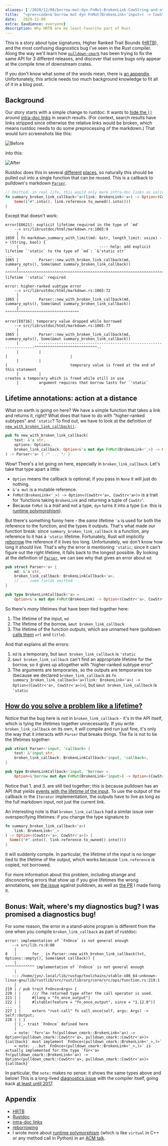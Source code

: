 ```yaml
---
aliases: ['/2020/12/08/borrow-mut-dyn-FnMut-BrokenLink-CowString-and-other-valid-rust-programs.html']
title:	"<pre><code>&'borrow mut dyn FnMut(BrokenLink<'input>) -> CowStr<'input></code></pre> and other valid rust programs"
date:	2020-12-08
extra: {audience: everyone}
description: Why HRTB are my least-favorite part of Rust
---
```


This is a story about type signatures, Higher Ranked Trait Bounds ([HRTB]), and the most
confusing diagnostics bug I've seen in the Rust compiler. Along the way we'll learn how
[`pulldown-cmark`] has been trying to fix the same API for 3 different releases, and discover
that some bugs only appear at the compile time of downstream crates.

If you don't know what some of the words mean, there is [an appendix](#appendix). Unfortunately,
this article needs too much background knowledge to fit all of it in a blog post.

## Background

Our story starts with a simple change to rustdoc: It wants to [hide the `[]`][#79781] around [intra-doc links] in search results.
(For context, search results have links stripped since otherwise the relative links would be broken, which means rustdoc needs to do some preprocessing of the markdown.)
That would turn screenshots like this:

![Before](https://user-images.githubusercontent.com/37223377/101309556-92908680-3801-11eb-8420-0609e7af4e92.png)

into this:

![After](https://user-images.githubusercontent.com/37223377/101309591-a0dea280-3801-11eb-85e1-620549f64bf6.png)

Rustdoc does this in several [different][markdown_summary] [places][plain_text_summary], so
naturally this should be pulled out into a single function that can be reused. This is a callback
to pulldown's markdown [`Parser`](https://docs.rs/pulldown-cmark/0.8.0/pulldown_cmark/struct.Parser.html).

```rust
// Omitted: in real life, this would only mark intra-doc links as valid, not all broken links.
fn summary_broken_link_callback<'a>(link: BrokenLink<'a>) -> Option<(CowStr<'a>, CowStr<'a>)> {
    Some(("#".into(), link.reference.to_owned().into()))
}
```

Except that doesn't work:

```
error[E0621]: explicit lifetime required in the type of `md`
    --> src/librustdoc/html/markdown.rs:1065:9
     |
1050 | fn markdown_summary_with_limit(md: &str, length_limit: usize) -> (String, bool) {
     |                                    ---- help: add explicit lifetime `'static` to the type of `md`: `&'static str`
...
1065 |         Parser::new_with_broken_link_callback(md, summary_opts(), Some(&mut summary_broken_link_callback))
     |         ^^^^^^^^^^^^^^^^^^^^^^^^^^^^^^^^^^^^^^^^^^^^^^^^^^^^^^^^^^^^^^^^^^^^^^^^^^^^^^^^^^^^^^^^^^^^^^^^^^ lifetime `'static` required

error: higher-ranked subtype error
    --> src/librustdoc/html/markdown.rs:1065:72
     |
1065 |         Parser::new_with_broken_link_callback(md, summary_opts(), Some(&mut summary_broken_link_callback))
     |                                                                        ^^^^^^^^^^^^^^^^^^^^^^^^^^^^^^^^^

error[E0716]: temporary value dropped while borrowed
    --> src/librustdoc/html/markdown.rs:1065:77
     |
1065 |         Parser::new_with_broken_link_callback(md, summary_opts(), Some(&mut summary_broken_link_callback))
     |         --------------------------------------------------------------------^^^^^^^^^^^^^^^^^^^^^^^^^^^^--
     |         |                                                                   |                            |
     |         |                                                                   |                            temporary value is freed at the end of this statement
     |         |                                                                   creates a temporary which is freed while still in use
     |         argument requires that borrow lasts for `'static`
```

## Lifetime annotations: action at a distance

What on earth is going on here? We have a simple function that takes a link and returns it, right?
What does that have to do with "higher-ranked subtypes" and `'static`? To find out, we have to look
at the definition of [`new_with_broken_link_callback()`][new_with].

```rust
pub fn new_with_broken_link_callback(
    text: &'a str,
    options: Options,
    broken_link_callback: Option<&'a mut dyn FnMut(BrokenLink<'_>) -> Option<(CowStr<'a>, CowStr<'a>)>>
) -> Parser<'a> { /* ... */ }
```

Wow! There's a lot going on here, especially in `broken_link_callback`. Let's take that type apart a little:

- `Option` means the callback is optional; if you pass in `None` it will just do nothing.
- `&'a mut` is a mutable reference.
- `FnMut(BrokenLink<'_>) -> Option<(CowStr<'a>, CowStr<'a>)>` is a trait for 'functions taking `BrokenLink` and returning a tuple of `CowStr`'.
- Because `FnMut` is a *trait* and not a type, `dyn` turns it into a type (i.e. this is [runtime polymorphism]).

But there's something funny here - the *same* lifetime `'a` is used for both the reference to the
function, and the types it outputs. That's what made our function break: since
`summary_broken_link_callback` is a function, any reference to it has a `'static` lifetime.
Fortunately, Rust will implicitly [reborrow] the reference if it lives too long. Unfortunately,
we don't know how long it *should* live. That's why the error is mentioning `'static`; since it can't figure out the right lifetime, it falls back to the longest possible.
By looking at the definition of [`Parser`], we can see why that gives an error about `md`:

```rust
pub struct Parser<'a> {
    md: &'a str,
    broken_link_callback: BrokenLinkCallback<'a>,
    // ... some fields omitted
}

pub type BrokenLinkCallback<'a> =
    Option<&'a mut dyn FnMut(BrokenLink) -> Option<(CowStr<'a>, CowStr<'a>)>>;
```

So there's *many* lifetimes that have been tied together here:

1. The lifetime of the input, `md`
2. The lifetime of the borrow, `&mut broken_link_callback`
3. The lifetime of the function *outputs*, which are unnamed here (pulldown [calls them][src] `url` and `title`).

And that explains all the errors:

1. `md` is a temporary, but `&mut broken_link_callback` is `'static`
2. `&mut broken_link_callback` can't find an appropriate lifetime for the borrow, so it gives up altogether with "higher-ranked subtype error"
3. The arguments are temporaries, so the outputs are temporaries too (because we declared `broken_link_callback` as `fn summary_broken_link_callback<'a>(link: BrokenLink<'a>) -> Option<(CowStr<'a>, CowStr<'a>)>`), but `&mut broken_link_callback` is `'static`

## [How do you solve a problem like a lifetime?](https://www.youtube.com/watch?v=s-VRyQprlu8)

Notice that the bug here is *not* in `broken_link_callback` - it's in the API itself, which is
tying the lifetimes together unnecessarily. If you write `broken_link_callback` on its own, it
will compile and run just fine, it's only the way that it interacts with `Parser` that breaks
things. The fix is not to tie the lifetimes together:

```rust
pub struct Parser<'input, 'callback> {
    text: &'input str,
    broken_link_callback: BrokenLinkCallback<'input, 'callback>,
}

pub type BrokenLinkCallback<'input, 'borrow> =
    Option<&'borrow mut dyn FnMut(BrokenLink<'input>) -> Option<(CowStr<'input>, CowStr<'input>)>>;
```

Notice that 1. and 3. are still tied together; this is because pulldown has an API that yields
[events with the lifetime of the input][Item]. To use the output of the callback in the
`Iterator` implementation, the outputs have to live as long as the full markdown input, not just
the current link.

An interesting note is that `broken_link_callback` had a similar issue over overspecifying lifetimes:
if you change the type signature to

```rust
fn summary_broken_link_callback<'a>(
	link: BrokenLink<'_>
) -> Option<(CowStr<'a>, CowStr<'a>)> {
  Some(("#".into(), link.reference.to_owned().into()))
}
```

it will suddenly compile. In particular, the lifetime of the input is no longer tied to the lifetime of the output,
which works because `link.reference` is copied, not borrowed.

For more information about this problem, including strange and disconcerting errors that show up
if you give lifetimes the wrong annotations, see [the issue] against pulldown, as well as [the
PR] I made fixing it.

## Bonus: Wait, where's my diagnostics bug? I was promised a diagnostics bug!

For some reason, the error in a stand-alone program is different from the one when you compile `broken_link_callback` as part of rustdoc:

```
error: implementation of `FnOnce` is not general enough
   --> src/lib.rs:8:80
    |
8   |       for _ in Parser::new_with_broken_link_callback(txt, Options::empty(), Some(&mut callback)) {
    |                                                                                  ^^^^^^^^^^^^^ implementation of `FnOnce` is not general enough
    | 
   ::: /home/jyn/.local/lib/rustup/toolchains/stable-x86_64-unknown-linux-gnu/lib/rustlib/src/rust/library/core/src/ops/function.rs:219:1
    |
219 | / pub trait FnOnce<Args> {
220 | |     /// The returned type after the call operator is used.
221 | |     #[lang = "fn_once_output"]
222 | |     #[stable(feature = "fn_once_output", since = "1.12.0")]
...   |
227 | |     extern "rust-call" fn call_once(self, args: Args) -> Self::Output;
228 | | }
    | |_- trait `FnOnce` defined here
    |
    = note: `for<'a> fn(pulldown_cmark::BrokenLink<'a>) -> Option<(pulldown_cmark::CowStr<'a>, pulldown_cmark::CowStr<'a>)> {callback}` must implement `FnOnce<(pulldown_cmark::BrokenLink<'_>,)>`
    = note: ...but `FnOnce<(pulldown_cmark::BrokenLink<'_>,)>` is actually implemented for the type `for<'a> fn(pulldown_cmark::BrokenLink<'a>) -> Option<(pulldown_cmark::CowStr<'a>, pulldown_cmark::CowStr<'a>)> {callback}`
```

In particular, the `note:` makes no sense: it shows the same types above and below!
This is a long-lived [diagnostics issue] with the compiler itself, going back [at least until 2017][closure-hrtb].

## Appendix

- [HRTB]
- [Rustdoc]
- [intra-doc links]
- [reborrowing][reborrow]
- I wrote more about [runtime polymorphism] (which is like `virtual` in C++ or any method call in Python) in an [ACM talk].

[intra-doc links]: https://doc.rust-lang.org/rustdoc/linking-to-items-by-name.html
[HRTB]: https://doc.rust-lang.org/nomicon/hrtb.html
[#79781]: https://github.com/rust-lang/rust/pull/79781
[markdown_summary]: https://github.com/rust-lang/rust/blob/d32c80467db39672fa612e1519564ad5fd473e91/src/librustdoc/html/markdown.rs#L1066
[plain_text_summary]: https://github.com/rust-lang/rust/blob/d32c80467db39672fa612e1519564ad5fd473e91/src/librustdoc/html/markdown.rs#L1151
[new_with]: https://docs.rs/pulldown-cmark/0.8.0/pulldown_cmark/struct.Parser.html#method.new_with_broken_link_callback
[runtime polymorphism]: https://stackoverflow.com/questions/28961957/example-of-runtime-polymorphism-in-java
[ACM talk]: https://acm.cse.sc.edu/assets/2020-09-09
[reborrow]: https://doc.rust-lang.org/nomicon/lifetimes.html#the-area-covered-by-a-lifetime
[`Parser`]: https://docs.rs/pulldown-cmark/0.8.0/src/pulldown_cmark/parse.rs.html#2051-2062
[src]: https://docs.rs/pulldown-cmark/0.8.0/src/pulldown_cmark/parse.rs.html#2380
[Item]: https://docs.rs/pulldown-cmark/0.8.0/pulldown_cmark/struct.Parser.html#associatedtype.Item
[the issue]: https://github.com/raphlinus/pulldown-cmark/issues/509
[the PR]: https://github.com/raphlinus/pulldown-cmark/pull/510
[diagnostics issue]: https://github.com/rust-lang/rust/issues/79643
[closure-hrtb]: https://github.com/rust-lang/rust/issues/41078
[`pulldown-cmark`]: https://github.com/raphlinus/pulldown-cmark
[Rustdoc]: https://doc.rust-lang.org/rustdoc/
